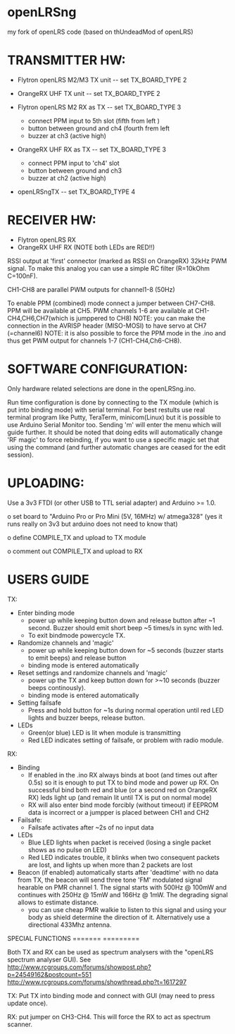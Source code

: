 openLRSng
=========

my fork of openLRS code (based on thUndeadMod of openLRS)

TRANSMITTER HW:
===============
  - Flytron openLRS M2/M3 TX unit -- set TX_BOARD_TYPE 2

  - OrangeRX UHF TX unit -- set TX_BOARD_TYPE 2
  
  - Flytron openLRS M2 RX as TX -- set TX_BOARD_TYPE 3
    - connect PPM input to 5th slot (fifth from left )
    - button between ground and ch4 (fourth frem left
    - buzzer at ch3 (active high)
    
  - OrangeRX UHF RX as TX -- set TX_BOARD_TYPE 3
    - connect PPM input to 'ch4' slot
    - button between ground and ch3
    - buzzer at ch2 (active high)

  - openLRSngTX -- set TX_BOARD_TYPE 4

RECEIVER HW:  
============
  - Flytron openLRS RX 
  - OrangeRX UHF RX (NOTE both LEDs are RED!!)
  
  RSSI output at 'first' connector (marked as RSSI on OrangeRX) 32kHz PWM signal. To make this analog you can use a simple RC filter (R=10kOhm C=100nF).
  
  CH1-CH8 are parallel PWM outputs for channel1-8 (50Hz)
  
  To enable PPM (combined) mode connect a jumper between CH7-CH8. PPM will be available at CH5. PWM channels 1-6 are available at CH1-CH4,CH6,CH7(which is jumppered to CH8)
  NOTE: you can make the connection in the AVRISP header (MISO-MOSI) to have servo at CH7 (=channel6)
  NOTE: it is also possible to force the PPM mode in the .ino and thus get PWM output for channels 1-7 (CH1-CH4,Ch6-CH8).
  
SOFTWARE CONFIGURATION:
=======================
  Only hardware related selections are done in the openLRSng.ino.

  Run time configuration is done by connecting to the TX module (which is put into binding mode) with serial terminal. For best restults use real terminal program like Putty, TeraTerm, minicom(Linux) but it is possible to use Arduino Serial Monitor too.
  Sending 'm' will enter the menu which will guide further. It should be noted that doing edits will automatically change 'RF magic' to force rebinding, if you want to use a specific magic set that using the command (and further automatic changes are ceased for the edit session). 
  
UPLOADING:
==========
Use a 3v3 FTDI (or other USB to TTL serial adapter) and Arduino >= 1.0. 

  o set board to "Arduino Pro or Pro Mini (5V, 16MHz) w/ atmega328" (yes it runs really on 3v3 but arduino does not need to know that)

  o define COMPILE_TX and upload to TX module

  o comment out COMPILE_TX and upload to RX


USERS GUIDE
===========

TX:
  - Enter binding mode
    - power up while keeping button down and release button after ~1 second.
      Buzzer should emit short beep ~5 times/s in sync with led.
    - To exit bindmode powercycle TX.
  - Randomize channels and 'magic'
    - power up while keeping button down for ~5 seconds (buzzer starts to emit beeps) and release button
    - binding mode is entered automatically
  - Reset settings and randomize channels and 'magic'
    - power up the TX and keep button down for >~10 seconds (buzzer beeps continously).
    - binding mode is entered automatically
  - Setting failsafe
    - Press and hold button for ~1s during normal operation until red LED lights and buzzer beeps, release button.
  - LEDs
    - Green(or blue) LED is lit when module is transmitting
    - Red LED indicates setting of failsafe, or problem with radio module.

RX:
  - Binding
    - If enabled in the .ino RX always binds at boot (and times out after 0.5s) so it is enough to put TX to bind mode and power up RX.
      On successful bind both red and blue (or a second red on OrangeRX RX) leds light up (and remain lit until TX is put on normal mode)
    - RX will also enter bind mode forcibly (without timeout) if EEPROM data is incorrect or a jumpper is placed between CH1 and CH2
  - Failsafe:
    - Failsafe activates after ~2s of no input data
  - LEDs
    - Blue LED lights when packet is received (losing a single packet shows as no pulse on LED)
    - Red LED indicates trouble, it blinks when two consequent packets are lost, and lights up when more than 2 packets are lost
  - Beacon (if enabled) automatically starts after 'deadtime' with no data from TX, the beacon will send three tone 'FM' modulated signal hearable on PMR channel 1. The signal starts with 500Hz @ 100mW and continues with 250Hz @ 15mW and 166Hz @ 1mW. The degrading signal allows to estimate distance.
    - you can use cheap PMR walkie to listen to this signal and using your body as shield determine the direction of it. Alternatively use a directional 433Mhz antenna.

SPECIAL FUNCTIONS
======= =========

Both TX and RX can be used as spectrum analysers with the "openLRS spectrum analyser GUI). See http://www.rcgroups.com/forums/showpost.php?p=24549162&postcount=551 http://www.rcgroups.com/forums/showthread.php?t=1617297

TX: Put TX into binding mode and connect with GUI (may need to press update once). 

RX: put jumper on CH3-CH4. This will force the RX to act as spectrum scanner.
